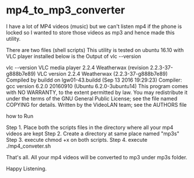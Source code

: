 # mp4_to_mp3_converter
I have a lot of MP4 videos (music) but we can't listen mp4 if the phone is locked so I wanted to store those videos as mp3 and hence made this utility.

There are two files (shell scripts) 
This utility is tested on ubuntu 16.10 with VLC player installed below is the Output of vlc --version 

vlc --version
VLC media player 2.2.4 Weatherwax (revision 2.2.3-37-g888b7e89)
VLC version 2.2.4 Weatherwax (2.2.3-37-g888b7e89)
Compiled by buildd on lgw01-43.buildd (Sep 13 2016 19:29:23)
Compiler: gcc version 6.2.0 20160910 (Ubuntu 6.2.0-3ubuntu14)
This program comes with NO WARRANTY, to the extent permitted by law.
You may redistribute it under the terms of the GNU General Public License;
see the file named COPYING for details.
Written by the VideoLAN team; see the AUTHORS file

how to Run

Step 1. Place both the scripts files in the directory where all your mp4 videos are kept
Step 2. Create a directory at same place named "mp3s"
Step 3. execute chmod +x  on both scripts.
Step 4. execute ./mp4_conveter.sh

That's all. All your mp4 videos will be converted to mp3 under mp3s folder.

Happy Listening.
